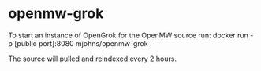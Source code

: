 # openmw-grok

To start an instance of OpenGrok for the OpenMW source run:
docker run -p [public port]:8080 mjohns/openmw-grok

The source will pulled and reindexed every 2 hours.
